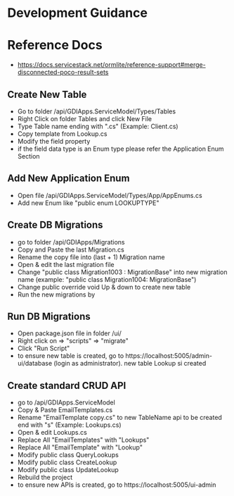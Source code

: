 # Development Guidance

# Reference Docs
- https://docs.servicestack.net/ormlite/reference-support#merge-disconnected-poco-result-sets

## Create New Table
- Go to folder /api/GDIApps.ServiceModel/Types/Tables
- Right Click on folder Tables and click New File
- Type Table name ending with ".cs" (Example: Client.cs)
- Copy template from Lookup.cs
- Modify the field property
- if the field data type is an Enum type please refer the Application Enum Section

## Add New Application Enum
- Open file /api/GDIApps.ServiceModel/Types/App/AppEnums.cs
- Add new Enum like "public enum LOOKUPTYPE"

## Create DB Migrations
- go to folder /api/GDIApps/Migrations
- Copy and Paste the last Migration.cs
- Rename the copy file into (last + 1) Migration name
- Open & edit the last migration file
- Change "public class Migration1003 : MigrationBase" into new migration name (example: "public class Migration1004: MigrationBase")
- Change public override void Up & down to create new table
- Run the new migrations by 

## Run DB Migrations
- Open package.json file in folder /ui/
- Right click on => "scripts" => "migrate"
- Click "Run Script"
- to ensure new table is created, go to https://localhost:5005/admin-ui/database (login as administrator). new table Lookup si created

## Create standard CRUD API
- go to /api/GDIApps.ServiceModel
- Copy & Paste EmailTemplates.cs
- Rename "EmailTemplate copy.cs" to new TableName api to be created end with "s" (Example: Lookups.cs)
- Open & edit Lookups.cs
- Replace All "EmailTemplates" with "Lookups"
- Replace All "EmailTemplate" with "Lookup"
- Modify public class QueryLookups
- Modify public class CreateLookup
- Modify public class UpdateLookup
- Rebuild the project
- to ensure new APIs is created, go to https://localhost:5005/ui-admin